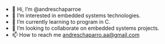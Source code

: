 - 👋 Hi, I’m @andreschaparroe
- 👀 I’m interested in embedded systems technologies.
- 🌱 I’m currently learning to program in C.
- 💞️ I’m looking to collaborate on embedded systems projects.
- 📫 How to reach me andreschaparro.aa@gmail.com

<!---
andreschaparroe/andreschaparroe is a ✨ special ✨ repository because its `README.md` (this file) appears on your GitHub profile.
You can click the Preview link to take a look at your changes.
--->
